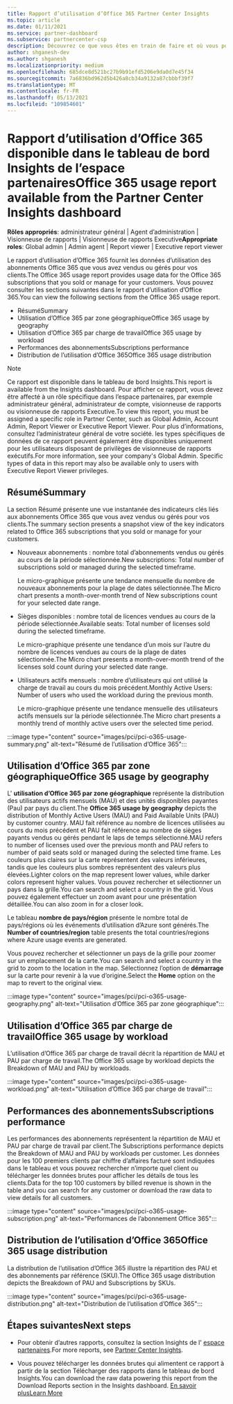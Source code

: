```yaml
---
title: Rapport d’utilisation d’Office 365 Partner Center Insights
ms.topic: article
ms.date: 01/11/2021
ms.service: partner-dashboard
ms.subservice: partnercenter-csp
description: Découvrez ce que vous êtes en train de faire et où vous pouvez améliorer l’utilisation des abonnements Office 365 que vous vendez ou gérez pour vos clients.
author: shganesh-dev
ms.author: shganesh
ms.localizationpriority: medium
ms.openlocfilehash: 685dce8d521bc27b9b91efd5206e9da0d7e45f34
ms.sourcegitcommit: 7a6836bd962d5b426a8cb34a9132a87cbbbf39f7
ms.translationtype: MT
ms.contentlocale: fr-FR
ms.lasthandoff: 05/13/2021
ms.locfileid: "109854601"
---
```

# <a name="office-365-usage-report-available-from-the-partner-center-insights-dashboard"></a><span data-ttu-id="d2f30-103">Rapport d’utilisation d’Office 365 disponible dans le tableau de bord Insights de l’espace partenaires</span><span class="sxs-lookup"><span data-stu-id="d2f30-103">Office 365 usage report available from the Partner Center Insights dashboard</span></span>

<span data-ttu-id="d2f30-104">**Rôles appropriés**: administrateur général | Agent d’administration | Visionneuse de rapports | Visionneuse de rapports Executive</span><span class="sxs-lookup"><span data-stu-id="d2f30-104">**Appropriate roles**: Global admin | Admin agent | Report viewer | Executive report viewer</span></span>

<span data-ttu-id="d2f30-105">Le rapport d’utilisation d’Office 365 fournit les données d’utilisation des abonnements Office 365 que vous avez vendus ou gérés pour vos clients.</span><span class="sxs-lookup"><span data-stu-id="d2f30-105">The Office 365 usage report provides usage data for the Office 365 subscriptions that you sold or manage for your customers.</span></span> <span data-ttu-id="d2f30-106">Vous pouvez consulter les sections suivantes dans le rapport d’utilisation d’Office 365.</span><span class="sxs-lookup"><span data-stu-id="d2f30-106">You can view the following sections from the Office 365 usage report.</span></span>

- <span data-ttu-id="d2f30-107">Résumé</span><span class="sxs-lookup"><span data-stu-id="d2f30-107">Summary</span></span>
- <span data-ttu-id="d2f30-108">Utilisation d’Office 365 par zone géographique</span><span class="sxs-lookup"><span data-stu-id="d2f30-108">Office 365 usage by geography</span></span>
- <span data-ttu-id="d2f30-109">Utilisation d’Office 365 par charge de travail</span><span class="sxs-lookup"><span data-stu-id="d2f30-109">Office 365 usage by workload</span></span>
- <span data-ttu-id="d2f30-110">Performances des abonnements</span><span class="sxs-lookup"><span data-stu-id="d2f30-110">Subscriptions performance</span></span>
- <span data-ttu-id="d2f30-111">Distribution de l’utilisation d’Office 365</span><span class="sxs-lookup"><span data-stu-id="d2f30-111">Office 365 usage distribution</span></span>

 > [!NOTE]
 > <span data-ttu-id="d2f30-112">Ce rapport est disponible dans le tableau de bord Insights.</span><span class="sxs-lookup"><span data-stu-id="d2f30-112">This report is available from the Insights dashboard.</span></span> <span data-ttu-id="d2f30-113">Pour afficher ce rapport, vous devez être affecté à un rôle spécifique dans l’espace partenaires, par exemple administrateur général, administrateur de compte, visionneuse de rapports ou visionneuse de rapports Executive.</span><span class="sxs-lookup"><span data-stu-id="d2f30-113">To view this report, you must be assigned a specific role in Partner Center, such as Global Admin, Account Admin, Report Viewer or Executive Report Viewer.</span></span> <span data-ttu-id="d2f30-114">Pour plus d’informations, consultez l’administrateur général de votre société. les types spécifiques de données de ce rapport peuvent également être disponibles uniquement pour les utilisateurs disposant de privilèges de visionneuse de rapports exécutifs.</span><span class="sxs-lookup"><span data-stu-id="d2f30-114">For more information, see your company's Global Admin. Specific types of data in this report may also be available only to users with Executive Report Viewer privileges.</span></span>

## <a name="summary"></a><span data-ttu-id="d2f30-115">Résumé</span><span class="sxs-lookup"><span data-stu-id="d2f30-115">Summary</span></span>

<span data-ttu-id="d2f30-116">La section Résumé présente une vue instantanée des indicateurs clés liés aux abonnements Office 365 que vous avez vendus ou gérés pour vos clients.</span><span class="sxs-lookup"><span data-stu-id="d2f30-116">The summary section presents a snapshot view of the key indicators related to Office 365 subscriptions that you sold or manage for your customers.</span></span>  

- <span data-ttu-id="d2f30-117">Nouveaux abonnements : nombre total d’abonnements vendus ou gérés au cours de la période sélectionnée.</span><span class="sxs-lookup"><span data-stu-id="d2f30-117">New subscriptions: Total number of subscriptions sold or managed during the selected timeframe.</span></span>

   <span data-ttu-id="d2f30-118">Le micro-graphique présente une tendance mensuelle du nombre de nouveaux abonnements pour la plage de dates sélectionnée.</span><span class="sxs-lookup"><span data-stu-id="d2f30-118">The Micro chart presents a month-over-month trend of New subscriptions count for your selected date range.</span></span>

- <span data-ttu-id="d2f30-119">Sièges disponibles : nombre total de licences vendues au cours de la période sélectionnée.</span><span class="sxs-lookup"><span data-stu-id="d2f30-119">Available seats: Total number of licenses sold during the selected timeframe.</span></span>

   <span data-ttu-id="d2f30-120">Le micro-graphique présente une tendance d’un mois sur l’autre du nombre de licences vendues au cours de la plage de dates sélectionnée.</span><span class="sxs-lookup"><span data-stu-id="d2f30-120">The Micro chart presents a month-over-month trend of the licenses sold count during your selected date range.</span></span>

- <span data-ttu-id="d2f30-121">Utilisateurs actifs mensuels : nombre d’utilisateurs qui ont utilisé la charge de travail au cours du mois précédent.</span><span class="sxs-lookup"><span data-stu-id="d2f30-121">Monthly Active Users: Number of users who used the workload during the previous month.</span></span> 

   <span data-ttu-id="d2f30-122">Le micro-graphique présente une tendance mensuelle des utilisateurs actifs mensuels sur la période sélectionnée.</span><span class="sxs-lookup"><span data-stu-id="d2f30-122">The Micro chart presents a monthly trend of monthly active users over the selected time period.</span></span>

:::image type="content" source="images/pci/pci-o365-usage-summary.png" alt-text="Résumé de l’utilisation d’Office 365":::

## <a name="office-365-usage-by-geography"></a><span data-ttu-id="d2f30-124">Utilisation d’Office 365 par zone géographique</span><span class="sxs-lookup"><span data-stu-id="d2f30-124">Office 365 usage by geography</span></span>

<span data-ttu-id="d2f30-125">L' **utilisation d’Office 365 par zone géographique** représente la distribution des utilisateurs actifs mensuels (MAU) et des unités disponibles payantes (Pau) par pays du client.</span><span class="sxs-lookup"><span data-stu-id="d2f30-125">The **Office 365 usage by geography** depicts the distribution of Monthly Active Users (MAU) and Paid Available Units (PAU) by customer country.</span></span> <span data-ttu-id="d2f30-126">MAU fait référence au nombre de licences utilisées au cours du mois précédent et PAU fait référence au nombre de sièges payants vendus ou gérés pendant le laps de temps sélectionné.</span><span class="sxs-lookup"><span data-stu-id="d2f30-126">MAU refers to number of licenses used over the previous month and PAU refers to number of paid seats sold or managed during the selected time frame.</span></span> <span data-ttu-id="d2f30-127">Les couleurs plus claires sur la carte représentent des valeurs inférieures, tandis que les couleurs plus sombres représentent des valeurs plus élevées.</span><span class="sxs-lookup"><span data-stu-id="d2f30-127">Lighter colors on the map represent lower values, while darker colors represent higher values.</span></span> <span data-ttu-id="d2f30-128">Vous pouvez rechercher et sélectionner un pays dans la grille.</span><span class="sxs-lookup"><span data-stu-id="d2f30-128">You can search and select a country in the grid.</span></span> <span data-ttu-id="d2f30-129">Vous pouvez également effectuer un zoom avant pour une présentation détaillée.</span><span class="sxs-lookup"><span data-stu-id="d2f30-129">You can also zoom in for a closer look.</span></span>

<span data-ttu-id="d2f30-130">Le tableau **nombre de pays/région** présente le nombre total de pays/régions où les événements d’utilisation d’Azure sont générés.</span><span class="sxs-lookup"><span data-stu-id="d2f30-130">The **Number of countries/region** table presents the total countries/regions where Azure usage events are generated.</span></span>

<span data-ttu-id="d2f30-131">Vous pouvez rechercher et sélectionner un pays de la grille pour zoomer sur un emplacement de la carte.</span><span class="sxs-lookup"><span data-stu-id="d2f30-131">You can search and select a country in the grid to zoom to the location in the map.</span></span> <span data-ttu-id="d2f30-132">Sélectionnez l’option de **démarrage** sur la carte pour revenir à la vue d’origine.</span><span class="sxs-lookup"><span data-stu-id="d2f30-132">Select the **Home** option on the map to revert to the original view.</span></span>


:::image type="content" source="images/pci/pci-o365-usage-geography.png" alt-text="Utilisation d’Office 365 par zone géographique":::

## <a name="office-365-usage-by-workload"></a><span data-ttu-id="d2f30-134">Utilisation d’Office 365 par charge de travail</span><span class="sxs-lookup"><span data-stu-id="d2f30-134">Office 365 usage by workload</span></span>

<span data-ttu-id="d2f30-135">L’utilisation d’Office 365 par charge de travail décrit la répartition de MAU et PAU par charge de travail.</span><span class="sxs-lookup"><span data-stu-id="d2f30-135">The Office 365 usage by workload depicts the Breakdown of MAU and PAU by workloads.</span></span>

:::image type="content" source="images/pci/pci-o365-usage-workload.png" alt-text="Utilisation d’Office 365 par charge de travail":::

## <a name="subscriptions-performance"></a><span data-ttu-id="d2f30-137">Performances des abonnements</span><span class="sxs-lookup"><span data-stu-id="d2f30-137">Subscriptions performance</span></span>

<span data-ttu-id="d2f30-138">Les performances des abonnements représentent la répartition de MAU et PAU par charge de travail par client.</span><span class="sxs-lookup"><span data-stu-id="d2f30-138">The Subscriptions performance depicts the Breakdown of MAU and PAU by workloads per customer.</span></span> <span data-ttu-id="d2f30-139">Les données pour les 100 premiers clients par chiffre d’affaires facturé sont indiquées dans le tableau et vous pouvez rechercher n’importe quel client ou télécharger les données brutes pour afficher les détails de tous les clients.</span><span class="sxs-lookup"><span data-stu-id="d2f30-139">Data for the top 100 customers by billed revenue is shown in the table and you can search for any customer or download the raw data to view details for all customers.</span></span>

:::image type="content" source="images/pci/pci-o365-usage-subscription.png" alt-text="Performances de l’abonnement Office 365":::

## <a name="office-365-usage-distribution"></a><span data-ttu-id="d2f30-141">Distribution de l’utilisation d’Office 365</span><span class="sxs-lookup"><span data-stu-id="d2f30-141">Office 365 usage distribution</span></span>

<span data-ttu-id="d2f30-142">La distribution de l’utilisation d’Office 365 illustre la répartition des PAU et des abonnements par référence (SKU).</span><span class="sxs-lookup"><span data-stu-id="d2f30-142">The Office 365 usage distribution depicts the Breakdown of PAU and Subscriptions by SKUs.</span></span>

:::image type="content" source="images/pci/pci-o365-usage-distribution.png" alt-text="Distribution de l’utilisation d’Office 365":::

## <a name="next-steps"></a><span data-ttu-id="d2f30-144">Étapes suivantes</span><span class="sxs-lookup"><span data-stu-id="d2f30-144">Next steps</span></span>

- <span data-ttu-id="d2f30-145">Pour obtenir d’autres rapports, consultez la section Insights de l' [espace partenaires](partner-center-insights.md).</span><span class="sxs-lookup"><span data-stu-id="d2f30-145">For more reports, see [Partner Center Insights](partner-center-insights.md).</span></span>

- <span data-ttu-id="d2f30-146">Vous pouvez télécharger les données brutes qui alimentent ce rapport à partir de la section Télécharger des rapports dans le tableau de bord Insights.</span><span class="sxs-lookup"><span data-stu-id="d2f30-146">You can download the raw data powering this report from the Download Reports section in the Insights dashboard.</span></span> [<span data-ttu-id="d2f30-147">En savoir plus</span><span class="sxs-lookup"><span data-stu-id="d2f30-147">Learn More</span></span>](pci-download-reports.md) 
